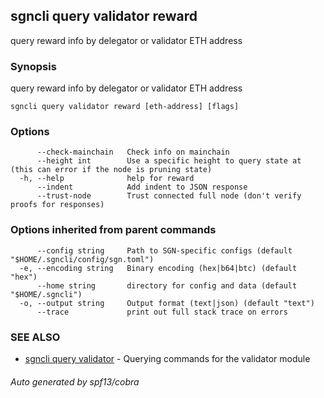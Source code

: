 ## sgncli query validator reward

query reward info by delegator or validator ETH address

### Synopsis

query reward info by delegator or validator ETH address

```
sgncli query validator reward [eth-address] [flags]
```

### Options

```
      --check-mainchain   Check info on mainchain
      --height int        Use a specific height to query state at (this can error if the node is pruning state)
  -h, --help              help for reward
      --indent            Add indent to JSON response
      --trust-node        Trust connected full node (don't verify proofs for responses)
```

### Options inherited from parent commands

```
      --config string     Path to SGN-specific configs (default "$HOME/.sgncli/config/sgn.toml")
  -e, --encoding string   Binary encoding (hex|b64|btc) (default "hex")
      --home string       directory for config and data (default "$HOME/.sgncli")
  -o, --output string     Output format (text|json) (default "text")
      --trace             print out full stack trace on errors
```

### SEE ALSO

* [sgncli query validator](sgncli_query_validator.md)	 - Querying commands for the validator module

###### Auto generated by spf13/cobra
